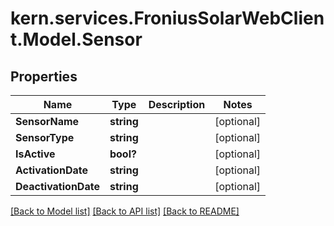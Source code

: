 # kern.services.FroniusSolarWebClient.Model.Sensor

## Properties

Name | Type | Description | Notes
------------ | ------------- | ------------- | -------------
**SensorName** | **string** |  | [optional] 
**SensorType** | **string** |  | [optional] 
**IsActive** | **bool?** |  | [optional] 
**ActivationDate** | **string** |  | [optional] 
**DeactivationDate** | **string** |  | [optional] 

[[Back to Model list]](../README.md#documentation-for-models) [[Back to API list]](../README.md#documentation-for-api-endpoints) [[Back to README]](../README.md)

